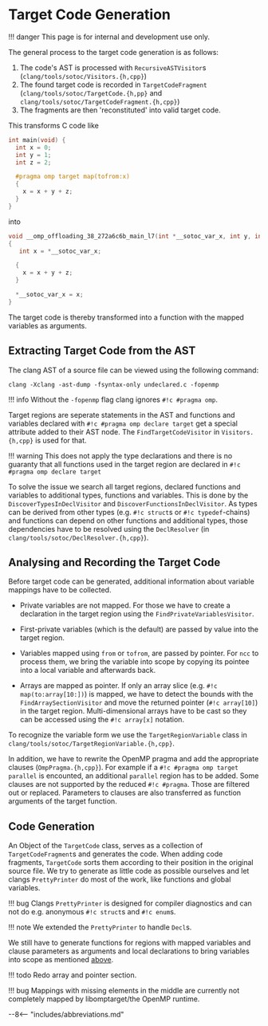 # Target Code Generation

!!! danger
    This page is for internal and development use only.

The general process to the target code generation is as follows:

1. The code's AST is processed with `RecursiveASTVisitor`s (`clang/tools/sotoc/Visitors.{h,cpp}`)
2. The found target code is recorded in `TargetCodeFragment` (`clang/tools/sotoc/TargetCode.{h,pp}` and `clang/tools/sotoc/TargetCodeFragment.{h,cpp}`)
3. The fragments are then 'reconstituted' into valid target code.

This transforms C code like
``` c linenums="1"
int main(void) {
  int x = 0;
  int y = 1;
  int z = 2;

  #pragma omp target map(tofrom:x)
  {
    x = x + y + z;
  }
}
```
into
``` c linenums="1"
void __omp_offloading_38_272a6c6b_main_l7(int *__sotoc_var_x, int y, int z)
{
   int x = *__sotoc_var_x;

  {
    x = x + y + z;
  }

  *__sotoc_var_x = x;
}
```

The target code is thereby transformed into a function with the mapped variables as arguments.

## Extracting Target Code from the AST

The clang AST of a source file can be viewed using the following command:

``` shell
clang -Xclang -ast-dump -fsyntax-only undeclared.c -fopenmp
```

!!! info
    Without the `-fopenmp` flag clang ignores `#!c #pragma omp`.

Target regions are seperate statements in the AST and functions and variables declared with `#!c #pragma omp declare target` get a special attribute added to their AST node.
The `FindTargetCodeVisitor` in `Visitors.{h,cpp}` is used for that.

!!! warning
    This does not apply the type declarations and there is no guaranty that all functions used in the target region are declared in `#!c #pragma omp declare target`

To solve the issue we search all target regions, declared functions and variables to additional types, functions and variables.
This is done by the `DiscoverTypesInDeclVisitor` and `DiscoverFunctionsInDeclVisitor`.
As types can be derived from other types (e.g. `#!c struct`s or `#!c typedef`-chains) and
functions can depend on other functions and additional types,
those dependencies have to be resolved using the `DeclResolver` (in `clang/tools/sotoc/DeclResolver.{h,cpp}`).

## Analysing and Recording the Target Code

Before target code can be generated, additional information about variable mappings have to be collected.

- Private variables are not mapped.
  For those we have to create a declaration in the target region using the `FindPrivateVariablesVisitor`.

- First-private variables (which is the default) are passed by value into the target region.

- Variables mapped using `from` or `tofrom`, are passed by pointer.
  For `ncc` to process them, we bring the variable into scope by copying its pointee into a local variable and afterwards back.

- Arrays are mapped as pointer.
  If only an array slice (e.g. `#!c map(to:array[10:])`) is mapped, we have to detect the bounds with the `FindArraySectionVisitor`
  and move the returned pointer (`#!c array[10]`) in the target region.
  Multi-dimensional arrays have to be cast so they can be accessed using the `#!c array[x]` notation.

To recognize the variable form we use the `TargetRegionVariable` class in `clang/tools/sotoc/TargetRegionVariable.{h,cpp}`.

In addition, we have to rewrite the OpenMP pragma and add the appropriate clauses (`OmpPragma.{h,cpp}`).
For example if a `#!c #pragma omp target parallel` is encounted, an additional `parallel` region has to be added.
Some clauses are not supported by the reduced `#!c #pragma`. Those are filtered out or replaced.
Parameters to clauses are also transferred as function arguments of the target function.

## Code Generation

An Object of the `TargetCode` class, serves as a collection of `TargetCodeFragment`s and generates the code.
When adding code fragments, `TargetCode` sorts them according to their position in the original source file.
We try to generate as little code as possible ourselves and let clangs `PrettyPrinter` do most of the work, like functions and global variables.

!!! bug
    Clangs `PrettyPrinter` is designed for compiler diagnostics and can not do e.g. anonymous `#!c struct`s and `#!c enum`s.

!!! note
    We extended the `PrettyPrinter` to handle `Decl`s.

We still have to generate functions for regions with mapped variables and clause parameters as arguments and local declarations to bring variables into scope as mentioned [above](##Analysing-and-Recording-the-Target-Code).

!!! todo
    Redo array and pointer section.

!!! bug
    Mappings with missing elements in the middle are currently not completely mapped by libomptarget/the OpenMP runtime.

--8<-- "includes/abbreviations.md"
